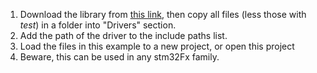 1. Download the library from [this link](https://github.com/afiskon/stm32-ssd1306), then copy all files (less those with *test*) in a folder into "Drivers" section.
2. Add the path of the driver to the include paths list.
3. Load the files in this example to a new project, or open this project
4. Beware, this can be used in any stm32Fx family.
